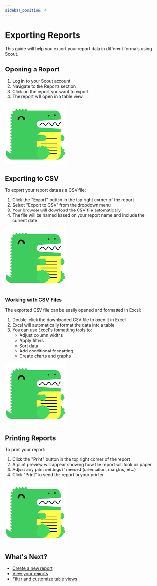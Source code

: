 ```yaml
---
sidebar_position: 4
---
```


# Exporting Reports

This guide will help you export your report data in different formats using Scout.

## Opening a Report

1. Log in to your Scout account
2. Navigate to the Reports section
3. Click on the report you want to export
4. The report will open in a table view

![Open Report](/img/docusaurus.png)

## Exporting to CSV

To export your report data as a CSV file:

1. Click the "Export" button in the top right corner of the report
2. Select "Export to CSV" from the dropdown menu
3. Your browser will download the CSV file automatically
4. The file will be named based on your report name and include the current date

![Export Button](/img/docusaurus.png)

### Working with CSV Files

The exported CSV file can be easily opened and formatted in Excel:

1. Double-click the downloaded CSV file to open it in Excel
2. Excel will automatically format the data into a table
3. You can use Excel's formatting tools to:
   - Adjust column widths
   - Apply filters
   - Sort data
   - Add conditional formatting
   - Create charts and graphs

![Excel Formatting](/img/docusaurus.png)

## Printing Reports

To print your report:

1. Click the "Print" button in the top right corner of the report
2. A print preview will appear showing how the report will look on paper
3. Adjust any print settings if needed (orientation, margins, etc.)
4. Click "Print" to send the report to your printer

![Print Button](/img/docusaurus.png)

## What's Next?

- [Create a new report](create-a-report.md)
- [View your reports](view-reports.md)
- [Filter and customize table views](filtering-and-table-views.md)

